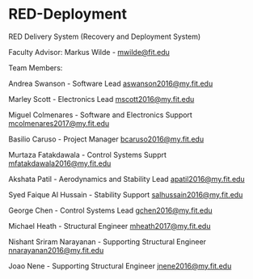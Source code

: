 # RED-Deployment

RED Delivery System
(Recovery and Deployment System)

Faculty Advisor: Markus Wilde - mwilde@fit.edu

Team Members:

Andrea Swanson - Software Lead
aswanson2016@my.fit.edu

Marley Scott - Electronics Lead
mscott2016@my.fit.edu

Miguel Colmenares - Software and Electronics Support
mcolmenares2017@my.fit.edu

Basilio Caruso - Project Manager
bcaruso2016@my.fit.edu

Murtaza Fatakdawala - Control Systems Supprt
mfatakdawala2016@my.fit.edu

Akshata Patil - Aerodynamics and Stability Lead
apatil2016@my.fit.edu

Syed Faique Al Hussain - Stability Support
salhussain2016@my.fit.edu

George Chen - Control Systems Lead
gchen2016@my.fit.edu

Michael Heath - Structural Engineer
mheath2017@my.fit.edu

Nishant Sriram Narayanan - Supporting Structural Engineer
nnarayanan2016@my.fit.edu

Joao Nene - Supporting Structural Engineer
jnene2016@my.fit.edu
